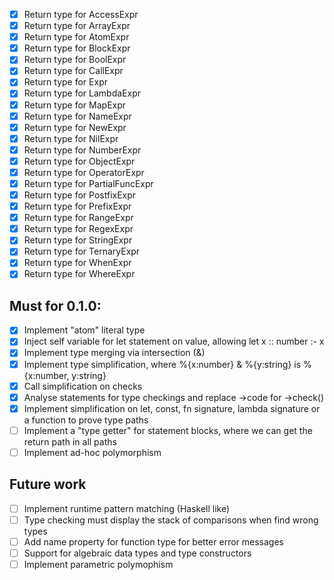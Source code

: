 - [x] Return type for AccessExpr
- [x] Return type for ArrayExpr
- [x] Return type for AtomExpr
- [x] Return type for BlockExpr
- [x] Return type for BoolExpr
- [x] Return type for CallExpr
- [x] Return type for Expr
- [x] Return type for LambdaExpr
- [x] Return type for MapExpr
- [x] Return type for NameExpr
- [x] Return type for NewExpr
- [x] Return type for NilExpr
- [x] Return type for NumberExpr
- [x] Return type for ObjectExpr
- [x] Return type for OperatorExpr
- [x] Return type for PartialFuncExpr
- [x] Return type for PostfixExpr
- [x] Return type for PrefixExpr
- [x] Return type for RangeExpr
- [x] Return type for RegexExpr
- [x] Return type for StringExpr
- [x] Return type for TernaryExpr
- [x] Return type for WhenExpr
- [x] Return type for WhereExpr

## Must for 0.1.0:

- [x] Implement "atom" literal type
- [x] Inject self variable for let statement on value, allowing  let x :: number :- x
- [x] Implement type merging via intersection (&)
- [x] Implement type simplification, where %{x:number} & %{y:string} is %{x:number, y:string}
- [x] Call simplification on checks
- [x] Analyse statements for type checkings and replace ->code for ->check()
- [x] Implement simplification on let, const, fn signature, lambda signature or a function to prove type paths
- [ ] Implement a "type getter" for statement blocks, where we can get the return path in all paths
- [ ] Implement ad-hoc polymorphism

## Future work

- [ ] Implement runtime pattern matching (Haskell like)
- [ ] Type checking must display the stack of comparisons when find wrong types
- [ ] Add name property for function type for better error messages
- [ ] Support for algebraic data types and type constructors
- [ ] Implement parametric polymophism
